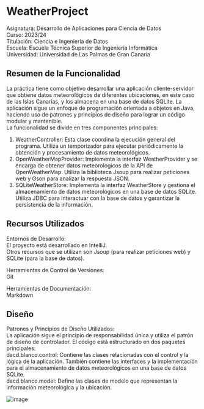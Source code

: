 # WeatherProject
Asignatura: Desarrollo de Aplicaciones para Ciencia de Datos  
Curso: 2023/24  
Titulación: Ciencia e Ingeniería de Datos  
Escuela: Escuela Técnica Superior de Ingeniería Informática  
Universidad: Universidad de Las Palmas de Gran Canaria  
 
## Resumen de la Funcionalidad
La práctica tiene como objetivo desarrollar una aplicación cliente-servidor que obtiene datos meteorológicos de diferentes ubicaciones, en este caso de las Islas Canarias, y los almacena en una base de datos SQLite. La aplicación sigue un enfoque de programación orientada a objetos en Java, haciendo uso de patrones y principios de diseño para lograr un código modular y mantenible.  
La funcionalidad se divide en tres componentes principales:  
1. WeatherController: Esta clase coordina la ejecución general del programa. Utiliza un temporizador para ejecutar periódicamente la obtención y procesamiento de datos meteorológicos.  
2. OpenWeatherMapProvider: Implementa la interfaz WeatherProvider y se encarga de obtener datos meteorológicos de la API de OpenWeatherMap. Utiliza la biblioteca Jsoup para realizar peticiones web y Gson para analizar la respuesta JSON.  
3. SQLiteWeatherStore: Implementa la interfaz WeatherStore y gestiona el almacenamiento de datos meteorológicos en una base de datos SQLite. Utiliza JDBC para interactuar con la base de datos y garantizar la persistencia de la información.  
  
## Recursos Utilizados
Entornos de Desarrollo:  
El proyecto está desarrollado en IntelliJ.  
Otros recursos que se utilizan son Jsoup (para realizar peticiones web) y SQLite (para la base de datos).  
  
Herramientas de Control de Versiones:  
Git  
  
Herramientas de Documentación:  
Markdown  
  
## Diseño
Patrones y Principios de Diseño Utilizados:  
La aplicación sigue el principio de responsabilidad única y utiliza el patrón de diseño de controlador. El código está estructurado en dos paquetes principales:  
dacd.blanco.control: Contiene las clases relacionadas con el control y la lógica de la aplicación. También contiene las interfaces y la implementación para el almacenamiento de datos meteorológicos en una base de datos SQLite.  
dacd.blanco.model: Define las clases de modelo que representan la información meteorológica y la ubicación.  

![image](https://github.com/Viblancoda/WeatherProject/assets/145458834/ea654b28-16a4-4c89-8685-e422e1411626)
